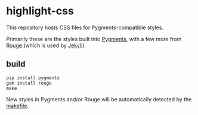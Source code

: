 # highlight-css

This repository hosts CSS files for Pygments-compatible styles.

Primarily these are the styles built into [Pygments](http://pygments.org), with a few more from [Rouge](https://github.com/rouge-ruby/rouge) (which is used by [Jekyll](https://github.com/jekyll/jekyll)).

build
-----

```
pip install pygments
gem install rouge
make
```

New styles in Pygments and/or Rouge will be automatically detected by the [makefile](https://github.com/numist/highlight-css/blob/main/makefile).